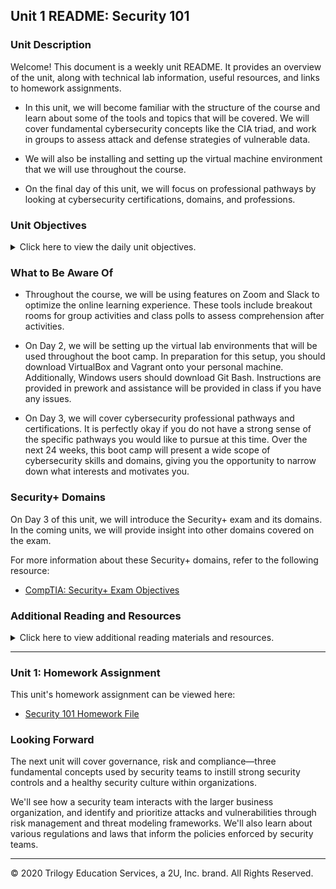 ## Unit 1 README: Security 101

### Unit Description

Welcome! This document is a weekly unit README. It provides an overview of the unit, along with technical lab information, useful resources, and links to homework assignments. 

- In this unit, we will become familiar with the structure of the course and learn about some of the tools and topics that will be covered. We will cover fundamental cybersecurity concepts like the CIA triad, and work in groups to assess attack and defense strategies of vulnerable data. 

- We will also be installing and setting up the virtual machine environment that we will use throughout the course. 

- On the final day of this unit, we will focus on professional pathways by looking at cybersecurity certifications, domains, and professions.


### Unit Objectives 

<details>
    <summary>Click here to view the daily unit objectives.</summary>

  <br>

- **Day 1:** The Cybersecurity Mindset

    - Explain the course structure and general direction of the program.

    - Recognize the high-level security strategies and tools that will be covered in class.

    - Define cybersecurity as the assessment of threats and the mitigation of risk.

    - Articulate a clear definition of the CIA triad and its elements.


- **Day 2:** Attacking and Defending

    - List different types of user, web, server, and database cybersecurity attacks.

    - Identify risk mitigation plan frameworks for user, web, server, and database cybersecurity attacks.

    - Set up a virtual machine lab environment that you will use throughout the course.


- **Day 3:** Surveying the Cyberspace

    - Articulate roles and career pathways within the cybersecurity space.

    - Explain the landscape of certifications available to security professionals.

    - Articulate what the Security+ exam is and which infosec pathways benefit from the certification.


</details>


### What to Be Aware Of

- Throughout the course, we will be using features on Zoom and Slack to optimize the online learning experience. These tools include breakout rooms for group activities and class polls to assess comprehension after activities. 

- On Day 2, we will be setting up the virtual lab environments that will be used throughout the boot camp. In preparation for this setup, you should download VirtualBox and Vagrant onto your personal machine. Additionally, Windows users should download Git Bash. Instructions are provided in prework and assistance will be provided in class if you have any issues. 

- On Day 3, we will cover cybersecurity professional pathways and certifications. It is perfectly okay if you do not have a strong sense of the specific pathways you would like to pursue at this time. Over the next 24 weeks, this boot camp will present a wide scope of cybersecurity skills and domains, giving you the opportunity to narrow down what interests and motivates you.


### Security+ Domains

On Day 3 of this unit, we will introduce the Security+ exam and its domains. In the coming units, we will provide insight into other domains covered on the exam. 

For more information about these Security+ domains, refer to the following resource: 
- [CompTIA: Security+ Exam Objectives](https://www.comptia.jp/pdf/Security%2B%20SY0-501%20Exam%20Objectives.pdf)


### Additional Reading and Resources

<details> 
<summary> Click here to view additional reading materials and resources. </summary>
</br>

These resources are provided as optional, recommended resources to supplement the concepts covered in this unit. 

- :books: [bsi: Glossary of Cybersecurity Terms](https://www.bsigroup.com/en-GB/Cyber-Security/Glossary-of-cyber-security-terms/)



- **Day 1 Resources**

    - [Overview of the Course Lab Environment](https://docs.google.com/document/d/1SGzZHWmxZY76cGzYzOhGsmmuOeVAH2nvQDQY3r9PGXw/edit)
 
- **Day 2 Resources**

    - [Cisco: What Are the Most Common Cyber Attacks?](https://www.cisco.com/c/en/us/products/security/common-cyberattacks.html)


- **Day 3 Resources**

    - [Cyber Seek: Cybersecurity Career Pathway](https://www.cyberseek.org/pathway.html)

    - [Wikipedia: Computer Security Certifications](https://en.wikipedia.org/wiki/List_of_computer_security_certifications)


</details>

---

### Unit 1: Homework Assignment

This unit's homework assignment can be viewed here: 

- [Security 101 Homework File](/01-Cybersecurity-101/Homework/01-Security-101)


### Looking Forward 

The next unit will cover governance, risk and compliance—three fundamental concepts used by security teams to instill strong security controls and a healthy security culture within organizations. 

We'll see how a security team interacts with the larger business organization, and identify and prioritize attacks and vulnerabilities through risk management and threat modeling frameworks. We'll also learn about various regulations and laws that inform the policies enforced by security teams. 


---


© 2020 Trilogy Education Services, a 2U, Inc. brand. All Rights Reserved.    

